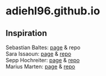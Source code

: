 # adiehl96.github.io

## Inspiration
Sebastian Baltes: [page](https://empirical-software.engineering/) & repo <br>
Sara Issaoun: [page](https://sissaoun.github.io/) & [repo](https://github.com/sissaoun/sissaoun.github.io)<br>
Sepp Hochreiter: [page](https://ml-jku.github.io/blog/) & [repo](https://github.com/ml-jku/ml-jku.github.io)<br>
Marius Marten: [page](https://mariusmarten.github.io/) & [repo](https://github.com/Mariusmarten/mariusmarten.github.io)
